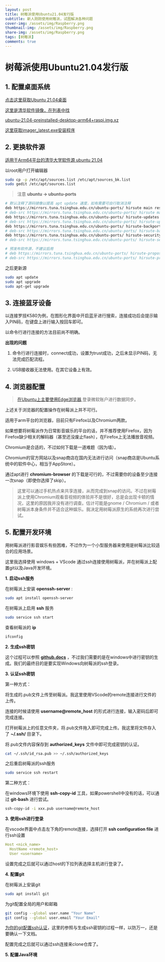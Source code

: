 ```yaml
---
layout: post
title: 树莓派使用Ubuntu21.04发行版
subtitle: 新人刚刚使用树莓派，试图解决各种问题
cover-img: /assets/img/Raspberry.png
thumbnail-img: /assets/img/Raspberry.png
share-img: /assets/img/Raspberry.png
tags: [树莓派]
comments: true
---
```


# 树莓派使用Ubuntu21.04发行版

## 1. 配置桌面系统

[点击这里获取Ubuntu 21.04桌面](https://ubuntu.com/download/raspberry-pi/thank-you?version=21.04&architecture=desktop-arm64+raspi)

[这里是清华软件镜像，在列表中找](https://mirrors.tuna.tsinghua.edu.cn/ubuntu-cdimage/ubuntu/releases/21.04/release/)

[ubuntu-21.04-preinstalled-desktop-arm64+raspi.img.xz](https://mirrors.tuna.tsinghua.edu.cn/ubuntu-cdimage/ubuntu/releases/21.04/release/ubuntu-21.04-preinstalled-desktop-arm64%2Braspi.img.xz)

[这里获取imager_latest.exe安装程序](https://downloads.raspberrypi.org/imager/imager_latest.exe)

## 2. 更换软件源

[适用于Arm64平台的清华大学软件源 ubuntu 21.04](https://mirrors.tuna.tsinghua.edu.cn/help/ubuntu-ports/)

以root用户打开编辑器

```sh
sudo cp -p /etc/apt/sources.list /etc/apt/sources_bk.list
sudo gedit /etc/apt/sources.list
```

> 注意 **ubuntu -> ubuntu-ports**

```sh
# 默认注释了源码镜像以提高 apt update 速度，如有需要可自行取消注释
deb https://mirrors.tuna.tsinghua.edu.cn/ubuntu-ports/ hirsute main restricted universe multiverse
# deb-src https://mirrors.tuna.tsinghua.edu.cn/ubuntu-ports/ hirsute main restricted universe multiverse
deb https://mirrors.tuna.tsinghua.edu.cn/ubuntu-ports/ hirsute-updates main restricted universe multiverse
# deb-src https://mirrors.tuna.tsinghua.edu.cn/ubuntu-ports/ hirsute-updates main restricted universe multiverse
deb https://mirrors.tuna.tsinghua.edu.cn/ubuntu-ports/ hirsute-backports main restricted universe multiverse
# deb-src https://mirrors.tuna.tsinghua.edu.cn/ubuntu-ports/ hirsute-backports main restricted universe multiverse
deb https://mirrors.tuna.tsinghua.edu.cn/ubuntu-ports/ hirsute-security main restricted universe multiverse
# deb-src https://mirrors.tuna.tsinghua.edu.cn/ubuntu-ports/ hirsute-security main restricted universe multiverse

# 预发布软件源，不建议启用
# deb https://mirrors.tuna.tsinghua.edu.cn/ubuntu-ports/ hirsute-proposed main restricted universe multiverse
# deb-src https://mirrors.tuna.tsinghua.edu.cn/ubuntu-ports/ hirsute-proposed main restricted universe multiverse
```

之后更新源

```sh
sudo apt update
sudo apt upgrade
sudo apt-get upgrade
```

## 3. 连接蓝牙设备

以连接罗技K580为例，在图形化界面中开启蓝牙进行搜索，连接成功后会提示输入PIN码，在键盘上进行输入按回车即可。

以命令行进行连接的方法目前尚不明确。

**出现的问题**

1. 命令行进行连接时，connect成功，设置为trust成功，之后未显示PIN码，无法完成匹配流程。

2. USB接收器无法使用。在其它设备上有效。

## 4. 浏览器配置

>[在Ubuntu上主要使用Edge浏览器](https://www.microsoftedgeinsider.com/zh-cn/download/),登录微软账户进行数据同步。  

上述关于浏览器的配置操作在树莓派上并不可行。 

适用于arm平台的浏览器，目前只有Firefox以及Chromium两款。  

如果想要将树莓派作为日常影音娱乐的平台的话，并不推荐使用Firefox，因为Firefox缺少相关的解码器（甚至还没废止flash），在Firefox上无法播放音视频。  

Chromium是合适的，不过如何下载是一道难题（因为墙）。  

Chromium的官方网站以及snap商店在国内无法进行访问（snap商店是Ubuntu系统中的软件中心，相当于AppStore）。  

通过apt进行 **chromium-browser** 的下载是可行的，不过需要你的设备至少连接一次snap（即使你选择了skip）。

> 这里可以通过手机热点来共享连接，从而完成到snap的访问。不过在树莓派上使用Chromium观看音视频的体验并不是很好，总是会出现卡顿的情况，这里的原因我并没有进行调查。估计可能是gnome / Chromium / 或者树莓派本身条件并不适合这种娱乐。我决定用树莓派原生的系统再次进行尝试。

## 5. 配置开发环境

用树莓派进行影音娱乐有些困难，不过作为一个小型服务器来使用是树莓派比较适合的应用场景。  

这里我选择使用 windows + VScode 通过ssh连接使用树莓派，并在树莓派上配置git以及Java开发环境。  

**1. 启动ssh服务**  

在树莓派上安装 **openssh-server** :
```sh
sudo apt install openssh-server
```

在树莓派上启用 **ssh** 服务  

```sh
sudo service ssh start
```

查看树莓派的 **ip**  

```sh
ifconfig
```
**2. 生成ssh密钥**  

这个过程可以参照 [**github.docs**](https://docs.github.com/cn/github/authenticating-to-github/connecting-to-github-with-ssh/generating-a-new-ssh-key-and-adding-it-to-the-ssh-agent) ，不过我们需要的是在windows中进行密钥的生成。我们的最终目的是要实现Windows向树莓派的ssh登录。  

**3. 认证ssh密钥**  

第一种方式：  

将生成的.pub文件上传至树莓派。我这里使用VScode的remote连接进行文件的上传。  

连接的时候请使用 **username@remote_host** 的形式进行连接，输入密码后即可完成连接。  

打开树莓派上的任意文件夹，将.pub文件拖入即可完成上传。我这里将文件存入了 **~/.ssh/** 目录下。  

将.pub文件内容保存到 **authorized_keys** 文件中即可完成密钥的认证。    

```sh
cat ~/.ssh/id_rsa.pub >> ~/.ssh/authorized_keys
```

之后重启树莓派的ssh服务  

```sh
sudo service ssh restart
```

第二种方式：  

在windows环境下使用 **ssh-copy-id** 工具，如果powershell中没有的话，可以通过 **git-bash** 进行尝试。 

```sh
ssh-copy-id -i xxx.pub username@remote_host
```

**3. 使用ssh进行登录**  

在vscode界面中点击左下角的remote连接，选择打开 **ssh configuration file** 进行ssh设置  

```yaml
Host <nick_name>
  HostName <remote_host>
  User <username>
```

设置完成之后就可以通过host的下拉列表选择主机进行登录了。

**4. 配置git**  

在树莓派上安装git  

```sh
sudo apt install git
```

为git配置全局的用户和邮箱  

```sh
git config --global user.name "Your Name"
git config --global user.email "Your Email"
```

[为你的git配置ssh认证](https://docs.github.com/cn/github/authenticating-to-github/connecting-to-github-with-ssh/generating-a-new-ssh-key-and-adding-it-to-the-ssh-agent)，这里的参照与生成ssh密钥的过程一样，以防万一，还是要确认一下文档。  

配置完成之后就可以通过ssh连接来clone仓库了。  

**5. 配置Java环境**  